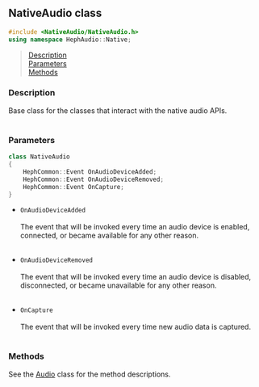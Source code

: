 ## NativeAudio class
```c++
#include <NativeAudio/NativeAudio.h>
using namespace HephAudio::Native;
```

> [Description](#description)<br>
[Parameters](#parameters)<br>
[Methods](#methods)

### Description
Base class for the classes that interact with the native audio APIs.
<br><br>

### Parameters
```c++
class NativeAudio
{
	HephCommon::Event OnAudioDeviceAdded;
	HephCommon::Event OnAudioDeviceRemoved;
	HephCommon::Event OnCapture;
}
```

- ``OnAudioDeviceAdded``
<br><br>
The event that will be invoked every time an audio device is enabled, connected, or became available for any other reason.
<br><br>

- ``OnAudioDeviceRemoved``
<br><br>
The event that will be invoked every time an audio device is disabled, disconnected, or became unavailable for any other reason.
<br><br>

- ``OnCapture``
<br><br>
The event that will be invoked every time new audio data is captured.
<br><br>

### Methods
See the [Audio](/docs/HephAudio/Audio.md) class for the method descriptions.
